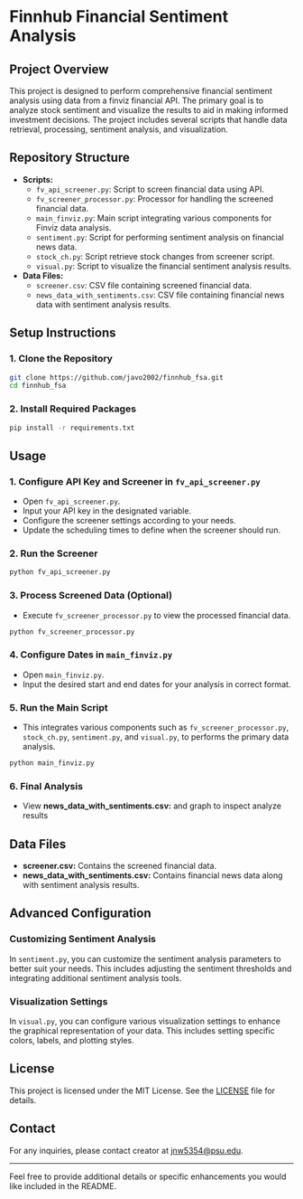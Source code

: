 # Finnhub Financial Sentiment Analysis

## Project Overview

This project is designed to perform comprehensive financial sentiment analysis using data from a finviz financial API. The primary goal is to analyze stock sentiment and visualize the results to aid in making informed investment decisions. The project includes several scripts that handle data retrieval, processing, sentiment analysis, and visualization.

## Repository Structure

- **Scripts:**
  - `fv_api_screener.py`: Script to screen financial data using API.
  - `fv_screener_processor.py`: Processor for handling the screened financial data.
  - `main_finviz.py`: Main script integrating various components for Finviz data analysis.
  - `sentiment.py`: Script for performing sentiment analysis on financial news data.
  - `stock_ch.py`: Script retrieve stock changes from screener script.
  - `visual.py`: Script to visualize the financial sentiment analysis results.
- **Data Files:**
  - `screener.csv`: CSV file containing screened financial data.
  - `news_data_with_sentiments.csv`: CSV file containing financial news data with sentiment analysis results.

## Setup Instructions

### 1. Clone the Repository
```bash
git clone https://github.com/javo2002/finnhub_fsa.git
cd finnhub_fsa
```

### 2. Install Required Packages
```bash
pip install -r requirements.txt
```

## Usage

### 1. Configure API Key and Screener in `fv_api_screener.py`
- Open `fv_api_screener.py`.
- Input your API key in the designated variable.
- Configure the screener settings according to your needs.
- Update the scheduling times to define when the screener should run.

### 2. Run the Screener
```bash
python fv_api_screener.py
```

### 3. Process Screened Data (Optional)
- Execute `fv_screener_processor.py` to view the processed financial data.
```bash
python fv_screener_processor.py
```

### 4. Configure Dates in `main_finviz.py`
- Open `main_finviz.py`.
- Input the desired start and end dates for your analysis in correct format.

### 5. Run the Main Script
- This integrates various components such as `fv_screener_processor.py`, `stock_ch.py`, `sentiment.py`, and `visual.py`, to performs the primary data analysis.
```bash
python main_finviz.py
```

### 6. Final Analysis
- View **news_data_with_sentiments.csv:** and graph to inspect analyze results


## Data Files

- **screener.csv:** Contains the screened financial data.
- **news_data_with_sentiments.csv:** Contains financial news data along with sentiment analysis results.

## Advanced Configuration

### Customizing Sentiment Analysis
In `sentiment.py`, you can customize the sentiment analysis parameters to better suit your needs. This includes adjusting the sentiment thresholds and integrating additional sentiment analysis tools.

### Visualization Settings
In `visual.py`, you can configure various visualization settings to enhance the graphical representation of your data. This includes setting specific colors, labels, and plotting styles.

## License

This project is licensed under the MIT License. See the [LICENSE](LICENSE) file for details.

## Contact

For any inquiries, please contact creator at [jnw5354@psu.edu](mailto:jnw5354@psu.edu).

---

Feel free to provide additional details or specific enhancements you would like included in the README.
